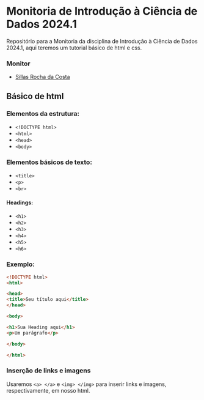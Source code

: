 # Monitoria de Introdução à Ciência de Dados 2024.1
Repositório para a Monitoria da disciplina de Introdução à Ciência de Dados 2024.1, aqui teremos um tutorial básico de html e css.

### Monitor
- [Sillas Rocha da Costa](https://www.github.com/scrocha)

## Básico de html

### Elementos da estrutura:

- `<!DOCTYPE html>`
- `<html>`
- `<head>` 
- `<body>`

### Elementos básicos de texto:

- `<title>`
- `<p>`
- `<br>`

#### Headings:

- `<h1>`
- `<h2>`
- `<h3>`
- `<h4>`
- `<h5>`
- `<h6>`

### Exemplo:

```html
<!DOCTYPE html>
<html>

<head>
<title>Seu título aqui</title>
</head>

<body>

<h1>Sua Heading aqui</h1>
<p>Um parágrafo</p>

</body>

</html> 
```

### Inserção de links e imagens

Usaremos `<a> </a>` e `<img> </img>` para inserir links e imagens, respectivamente, em nosso html.


